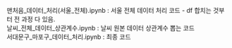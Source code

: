 맨처음_데이터_처리(서울_전체).ipynb : 서울 전체 데이터 처리 코드 - df 합치는 것부터 전 과정 다 있음.     
날씨_전체_데이터_상관계수.ipynb : 날씨 원본 데이터 상관계수 뽑는 코드     
서대문구_마포구_데이터_처리.ipynb : 최종 코드
